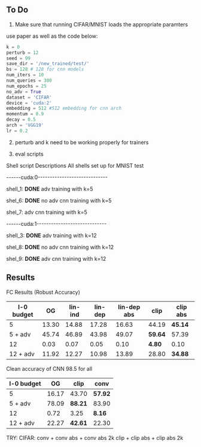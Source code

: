 ## To Do

1. Make sure that running CIFAR/MNIST loads the appropriate paramters 

use paper as well as the code below:
```python
k = 0
perturb = 12
seed = 99
save_dir = '/new_trained/test/'
bs = 128 # 128 for cnn models
num_iters = 10
num_queries = 300
num_epochs = 25
no_adv = True
dataset = 'CIFAR'
device = 'cuda:2'
embedding = 512 #512 embedding for cnn arch
momentum = 0.9
decay = 0.5
arch = 'VGG19'
lr = 0.2
```

2. perturb and k need to be working properly for trainers

3. eval scripts

Shell script Descriptions
All shells set up for MNIST test

------cuda:0-----------------------------

shell_1: **DONE** adv training with k=5

shel_6: **DONE** no adv cnn training with k=5

shel_7: adv cnn training with k=5

------cuda:1----------------------------- 

shell_3: **DONE** adv training with k=12

shel_8: **DONE** no adv cnn training with k=12

shel_9: **DONE** adv cnn training with k=12

## Results 


FC Results (Robust Accuracy)

| l-0 budget | OG    | lin-ind | lin-dep | lin-dep abs | clip  | clip abs | 
| -----------| --    | ------- | ------- | ----------- | ----  | -------- |
| 5          | 13.30 | 14.88   | 17.28   | 16.63       | 44.19 | **45.14**    |
| 5 + adv    | 45.74 | 46.89   | 43.98   | 49.07       | **59.64** | 57.39    |
| 12         | 0.03  | 0.07    | 0.05    | 0.10        | **4.80**  | 0.10     |
| 12 + adv   | 11.92 | 12.27   | 10.98   | 13.89       | 28.80 | **34.88**    |



Clean accuracy of CNN 98.5 for all

| l-0 budget | OG    | clip | conv |
| -----------| --    | ---- | ----- |
| 5          | 16.17 | 43.70 | **57.92** |
| 5 + adv    | 78.09 | **88.21** | 83.90 |
| 12         | 0.72  | 3.25  | **8.16**  |
| 12 + adv   | 22.27 | **42.61** | 22.30 |

TRY:
CIFAR:
conv + conv abs + conv abs 2k
clip + clip abs + clip abs 2k